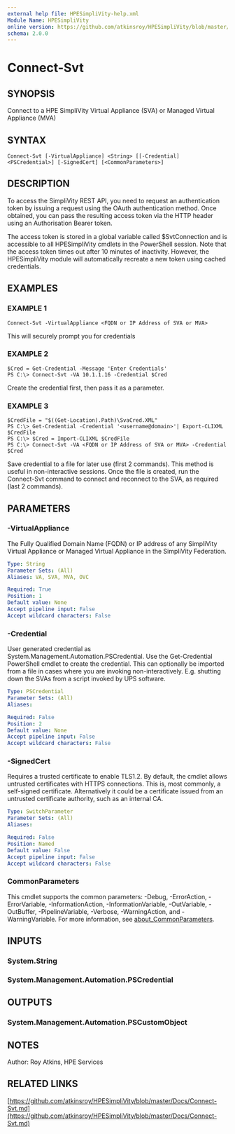 ```yaml
---
external help file: HPESimpliVity-help.xml
Module Name: HPESimpliVity
online version: https://github.com/atkinsroy/HPESimpliVity/blob/master/Docs/Connect-Svt.md
schema: 2.0.0
---
```


# Connect-Svt

## SYNOPSIS
Connect to a HPE SimpliVity Virtual Appliance (SVA) or Managed Virtual Appliance (MVA)

## SYNTAX

```
Connect-Svt [-VirtualAppliance] <String> [[-Credential] <PSCredential>] [-SignedCert] [<CommonParameters>]
```

## DESCRIPTION
To access the SimpliVity REST API, you need to request an authentication token by issuing a request
using the OAuth authentication method.
Once obtained, you can pass the resulting access token via the
HTTP header using an Authorisation Bearer token.

The access token is stored in a global variable called $SvtConnection and is accessible to all HPESimpliVity
cmdlets in the PowerShell session.
Note that the access token times out after 10 minutes of inactivity.
However,
the HPESimpliVity module will automatically recreate a new token using cached credentials.

## EXAMPLES

### EXAMPLE 1
```
Connect-Svt -VirtualAppliance <FQDN or IP Address of SVA or MVA>
```

This will securely prompt you for credentials

### EXAMPLE 2
```
$Cred = Get-Credential -Message 'Enter Credentials'
PS C:\> Connect-Svt -VA 10.1.1.16 -Credential $Cred
```

Create the credential first, then pass it as a parameter.

### EXAMPLE 3
```
$CredFile = "$((Get-Location).Path)\SvaCred.XML"
PS C:\> Get-Credential -Credential '<username@domain>'| Export-CLIXML $CredFile
PS C:\> $Cred = Import-CLIXML $CredFile
PS C:\> Connect-Svt -VA <FQDN or IP Address of SVA or MVA> -Credential $Cred
```

Save credential to a file for later use (first 2 commands).
This method is useful in non-interactive sessions. 
Once the file is created, run the Connect-Svt command to connect and reconnect to the SVA, as required (last 2
commands).

## PARAMETERS

### -VirtualAppliance
The Fully Qualified Domain Name (FQDN) or IP address of any SimpliVity Virtual Appliance or Managed Virtual
Appliance in the SimpliVity Federation.

```yaml
Type: String
Parameter Sets: (All)
Aliases: VA, SVA, MVA, OVC

Required: True
Position: 1
Default value: None
Accept pipeline input: False
Accept wildcard characters: False
```

### -Credential
User generated credential as System.Management.Automation.PSCredential.
Use the Get-Credential
PowerShell cmdlet to create the credential.
This can optionally be imported from a file in cases where
you are invoking non-interactively.
E.g.
shutting down the SVAs from a script invoked by UPS software.

```yaml
Type: PSCredential
Parameter Sets: (All)
Aliases:

Required: False
Position: 2
Default value: None
Accept pipeline input: False
Accept wildcard characters: False
```

### -SignedCert
Requires a trusted certificate to enable TLS1.2.
By default, the cmdlet allows untrusted certificates with
HTTPS connections.
This is, most commonly, a self-signed certificate.
Alternatively it could be a
certificate issued from an untrusted certificate authority, such as an internal CA.

```yaml
Type: SwitchParameter
Parameter Sets: (All)
Aliases:

Required: False
Position: Named
Default value: False
Accept pipeline input: False
Accept wildcard characters: False
```

### CommonParameters
This cmdlet supports the common parameters: -Debug, -ErrorAction, -ErrorVariable, -InformationAction, -InformationVariable, -OutVariable, -OutBuffer, -PipelineVariable, -Verbose, -WarningAction, and -WarningVariable. For more information, see [about_CommonParameters](http://go.microsoft.com/fwlink/?LinkID=113216).

## INPUTS

### System.String
### System.Management.Automation.PSCredential
## OUTPUTS

### System.Management.Automation.PSCustomObject
## NOTES
Author: Roy Atkins, HPE Services

## RELATED LINKS

[https://github.com/atkinsroy/HPESimpliVity/blob/master/Docs/Connect-Svt.md](https://github.com/atkinsroy/HPESimpliVity/blob/master/Docs/Connect-Svt.md)

